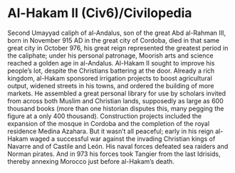 # Al-Hakam II (Civ6)/Civilopedia

Second Umayyad caliph of al-Andalus, son of the great Abd al-Rahman III, born in November 915 AD in the great city of Cordoba, died in that same great city in October 976, his great reign represented the greatest period in the caliphate; under his personal patronage, Moorish arts and science reached a golden age in al-Andalus.
Al-Hakam II sought to improve his people’s lot, despite the Christians battering at the door. Already a rich kingdom, al-Hakam sponsored irrigation projects to boost agricultural output, widened streets in his towns, and ordered the building of more markets. He assembled a great personal library for use by scholars invited from across both Muslim and Christian lands, supposedly as large as 600 thousand books (more than one historian disputes this, many pegging the figure at a only 400 thousand). Construction projects included the expansion of the mosque in Cordoba and the completion of the royal residence Medina Azahara.
But it wasn’t all peaceful; early in his reign al-Hakam waged a successful war against the invading Christian kings of Navarre and of Castile and León. His naval forces defeated sea raiders and Norman pirates. And in 973 his forces took Tangier from the last Idrisids, thereby annexing Morocco just before al-Hakam’s death.